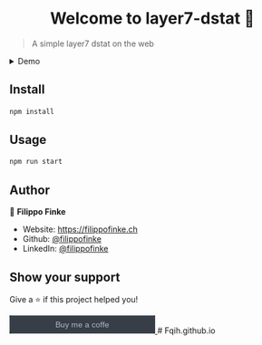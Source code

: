 <h1 align="center">Welcome to layer7-dstat 👋</h1>

> A simple layer7 dstat on the web

<details>
 <summary>Demo</summary>
 <p align="center">
  <img src="https://user-images.githubusercontent.com/37296364/149123337-32a5cd30-13f2-427a-ab1a-a4af26bf8138.gif">
</p>
</details>

## Install

```sh
npm install
```

## Usage

```sh
npm run start
```

## Author

👤 **Filippo Finke**

- Website: https://filippofinke.ch
- Github: [@filippofinke](https://github.com/filippofinke)
- LinkedIn: [@filippofinke](https://linkedin.com/in/filippofinke)

## Show your support

Give a ⭐️ if this project helped you!

<a href="https://www.buymeacoffee.com/filippofinke">
  <img src="https://github.com/filippofinke/filippofinke/raw/main/images/buymeacoffe.png" alt="Buy Me A McFlurry">
</a>
# Fqih.github.io

